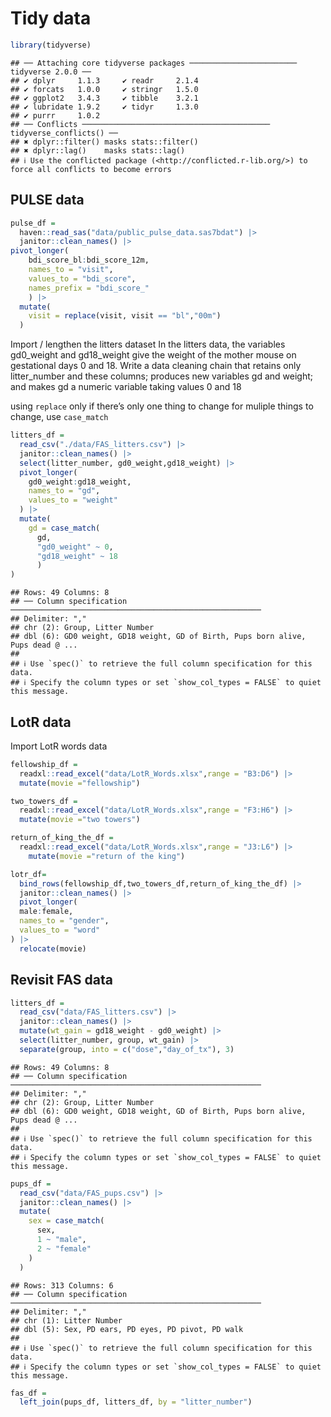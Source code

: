 Tidy data
================

``` r
library(tidyverse)
```

    ## ── Attaching core tidyverse packages ──────────────────────── tidyverse 2.0.0 ──
    ## ✔ dplyr     1.1.3     ✔ readr     2.1.4
    ## ✔ forcats   1.0.0     ✔ stringr   1.5.0
    ## ✔ ggplot2   3.4.3     ✔ tibble    3.2.1
    ## ✔ lubridate 1.9.2     ✔ tidyr     1.3.0
    ## ✔ purrr     1.0.2     
    ## ── Conflicts ────────────────────────────────────────── tidyverse_conflicts() ──
    ## ✖ dplyr::filter() masks stats::filter()
    ## ✖ dplyr::lag()    masks stats::lag()
    ## ℹ Use the conflicted package (<http://conflicted.r-lib.org/>) to force all conflicts to become errors

## PULSE data

``` r
pulse_df =
  haven::read_sas("data/public_pulse_data.sas7bdat") |> 
  janitor::clean_names() |> 
pivot_longer(
    bdi_score_bl:bdi_score_12m,
    names_to = "visit", 
    values_to = "bdi_score",
    names_prefix = "bdi_score_"
    ) |> 
  mutate(
    visit = replace(visit, visit == "bl","00m")
  )
```

Import / lengthen the litters dataset In the litters data, the variables
gd0_weight and gd18_weight give the weight of the mother mouse on
gestational days 0 and 18. Write a data cleaning chain that retains only
litter_number and these columns; produces new variables gd and weight;
and makes gd a numeric variable taking values 0 and 18

using `replace` only if there’s only one thing to change for muliple
things to change, use `case_match`

``` r
litters_df = 
  read_csv("./data/FAS_litters.csv") |>
  janitor::clean_names() |> 
  select(litter_number, gd0_weight,gd18_weight) |> 
  pivot_longer(
    gd0_weight:gd18_weight,
    names_to = "gd", 
    values_to = "weight"
  ) |> 
  mutate(
    gd = case_match(
      gd,
      "gd0_weight" ~ 0,
      "gd18_weight" ~ 18
      )
)  
```

    ## Rows: 49 Columns: 8
    ## ── Column specification ────────────────────────────────────────────────────────
    ## Delimiter: ","
    ## chr (2): Group, Litter Number
    ## dbl (6): GD0 weight, GD18 weight, GD of Birth, Pups born alive, Pups dead @ ...
    ## 
    ## ℹ Use `spec()` to retrieve the full column specification for this data.
    ## ℹ Specify the column types or set `show_col_types = FALSE` to quiet this message.

## LotR data

Import LotR words data

``` r
fellowship_df =
  readxl::read_excel("data/LotR_Words.xlsx",range = "B3:D6") |> 
  mutate(movie ="fellowship")

two_towers_df =
  readxl::read_excel("data/LotR_Words.xlsx",range = "F3:H6") |> 
  mutate(movie ="two towers")

return_of_king_the_df =
  readxl::read_excel("data/LotR_Words.xlsx",range = "J3:L6") |> 
    mutate(movie ="return of the king")

lotr_df= 
  bind_rows(fellowship_df,two_towers_df,return_of_king_the_df) |> 
  janitor::clean_names() |> 
  pivot_longer(
  male:female, 
  names_to = "gender",
  values_to = "word"
) |> 
  relocate(movie)
```

## Revisit FAS data

``` r
litters_df =
  read_csv("data/FAS_litters.csv") |> 
  janitor::clean_names() |> 
  mutate(wt_gain = gd18_weight - gd0_weight) |> 
  select(litter_number, group, wt_gain) |> 
  separate(group, into = c("dose","day_of_tx"), 3)
```

    ## Rows: 49 Columns: 8
    ## ── Column specification ────────────────────────────────────────────────────────
    ## Delimiter: ","
    ## chr (2): Group, Litter Number
    ## dbl (6): GD0 weight, GD18 weight, GD of Birth, Pups born alive, Pups dead @ ...
    ## 
    ## ℹ Use `spec()` to retrieve the full column specification for this data.
    ## ℹ Specify the column types or set `show_col_types = FALSE` to quiet this message.

``` r
pups_df =
  read_csv("data/FAS_pups.csv") |>
  janitor::clean_names() |> 
  mutate(
    sex = case_match(
      sex,
      1 ~ "male",
      2 ~ "female"
    )
  )
```

    ## Rows: 313 Columns: 6
    ## ── Column specification ────────────────────────────────────────────────────────
    ## Delimiter: ","
    ## chr (1): Litter Number
    ## dbl (5): Sex, PD ears, PD eyes, PD pivot, PD walk
    ## 
    ## ℹ Use `spec()` to retrieve the full column specification for this data.
    ## ℹ Specify the column types or set `show_col_types = FALSE` to quiet this message.

``` r
fas_df =
  left_join(pups_df, litters_df, by = "litter_number")
```
